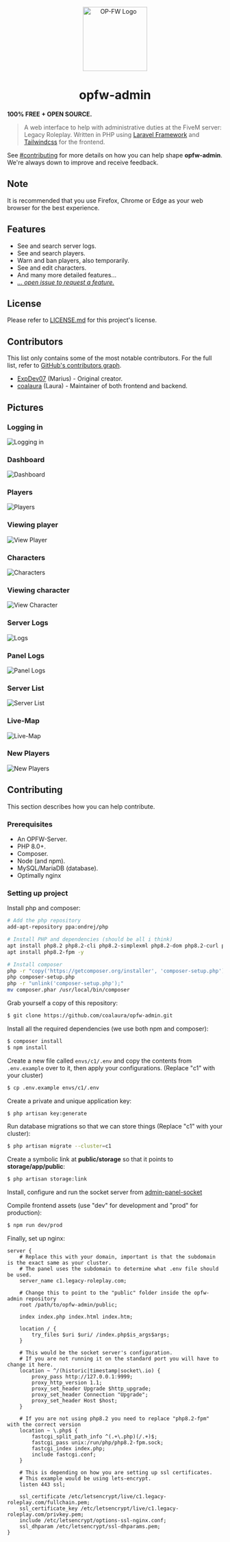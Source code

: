 <p align="center">
    <a href="https://legacy-roleplay.com" target="blank">
        <img src="https://github.com/coalaura/opfw-admin/raw/master/.github/opfw-logo.png" height="150px" width="150px" alt="OP-FW Logo" />
    </a>
</p>

<h1 align="center">
    opfw-admin
</h1>

<strong>100% FREE + OPEN SOURCE.</strong>

> A web interface to help with administrative duties at the FiveM server: Legacy Roleplay. Written in PHP using [Laravel Framework](https://laravel.com/) and
> [Tailwindcss](https://tailwindcss.com) for the frontend.

See [#contributing](#Contributing) for more details on how you can help shape **opfw-admin**. We're always down to improve and receive feedback.

## Note

It is recommended that you use Firefox, Chrome or Edge as your web browser for the best experience.

## Features
* See and search server logs.
* See and search players.
* Warn and ban players, also temporarily.
* See and edit characters.
* And many more detailed features...
* [*... open issue to request a feature.*](https://github.com/coalaura/opfw-admin/issues/new/choose)

## License
Please refer to [LICENSE.md](https://github.com/coalaura/opfw-admin/blob/master/LICENSE.md) for this project's license.

## Contributors
This list only contains some of the most notable contributors. For the full list, refer to [GitHub's contributors graph](https://github.com/coalaura/opfw-admin/graphs/contributors).
* [ExpDev07](https://github.com/ExpDev07) (Marius) - Original creator.
* [coalaura](https://github.com/coalaura) (Laura) - Maintainer of both frontend and backend.

## Pictures

### Logging in
![Logging in](.github/screenshots/logging_in.PNG)

### Dashboard
![Dashboard](.github/screenshots/dashboard.PNG)

### Players
![Players](.github/screenshots/players.PNG)

### Viewing player
![View Player](.github/screenshots/player.PNG)

### Characters
![Characters](.github/screenshots/characters.PNG)

### Viewing character
![View Character](.github/screenshots/character.PNG)

### Server Logs
![Logs](.github/screenshots/logs.PNG)

### Panel Logs
![Panel Logs](.github/screenshots/panel_logs.PNG)

### Server List
![Server List](.github/screenshots/servers.PNG)

### Live-Map
![Live-Map](.github/screenshots/livemap.png)

### New Players
![New Players](.github/screenshots/new_players.png)

## Contributing
This section describes how you can help contribute.

### Prerequisites
* An OPFW-Server.
* PHP 8.0+.
* Composer.
* Node (and npm).
* MySQL/MariaDB (database).
* Optimally nginx

### Setting up project
Install php and composer:
```bash
# Add the php repository
add-apt-repository ppa:ondrej/php

# Install PHP and dependencies (should be all i think)
apt install php8.2 php8.2-cli php8.2-simplexml php8.2-dom php8.2-curl php8.2-gmp php8.2-mysql php8.2-gd php8.2-mbstring php8.2-imagick -y
apt install php8.2-fpm -y

# Install composer
php -r "copy('https://getcomposer.org/installer', 'composer-setup.php');"
php composer-setup.php
php -r "unlink('composer-setup.php');"
mv composer.phar /usr/local/bin/composer
```

Grab yourself a copy of this repository:
```bash
$ git clone https://github.com/coalaura/opfw-admin.git
```

Install all the required dependencies (we use both npm and composer):
```bash
$ composer install
$ npm install
```

Create a new file called ``envs/c1/.env`` and copy the contents from ``.env.example`` over to it, then apply your configurations. (Replace "c1" with your cluster)
```bash
$ cp .env.example envs/c1/.env
```

Create a private and unique application key:
```bash
$ php artisan key:generate
```

Run database migrations so that we can store things (Replace "c1" with your cluster):
```bash
$ php artisan migrate --cluster=c1
```

Create a symbolic link at **public/storage** so that it points to **storage/app/public**:
```bash
$ php artisan storage:link
```

Install, configure and run the socket server from [admin-panel-socket](https://github.com/coalaura/admin-panel-socket)

Compile frontend assets (use "dev" for development and "prod" for production):
```bash
$ npm run dev/prod
```

Finally, set up nginx:
```nginx
server {
    # Replace this with your domain, important is that the subdomain is the exact same as your cluster.
    # The panel uses the subdomain to determine what .env file should be used.
    server_name c1.legacy-roleplay.com;

    # Change this to point to the "public" folder inside the opfw-admin repository
    root /path/to/opfw-admin/public;

    index index.php index.html index.htm;

    location / {
        try_files $uri $uri/ /index.php$is_args$args;
    }

    # This would be the socket server's configuration.
    # If you are not running it on the standard port you will have to change it here.
    location ~ ^/(historic|timestamp|socket\.io) {
        proxy_pass http://127.0.0.1:9999;
        proxy_http_version 1.1;
        proxy_set_header Upgrade $http_upgrade;
        proxy_set_header Connection "Upgrade";
        proxy_set_header Host $host;
    }

    # If you are not using php8.2 you need to replace "php8.2-fpm" with the correct version
    location ~ \.php$ {
        fastcgi_split_path_info ^(.+\.php)(/.+)$;
        fastcgi_pass unix:/run/php/php8.2-fpm.sock;
        fastcgi_index index.php;
        include fastcgi.conf;
    }

    # This is depending on how you are setting up ssl certificates.
    # This example would be using lets-encrypt.
    listen 443 ssl;

    ssl_certificate /etc/letsencrypt/live/c1.legacy-roleplay.com/fullchain.pem;
    ssl_certificate_key /etc/letsencrypt/live/c1.legacy-roleplay.com/privkey.pem;
    include /etc/letsencrypt/options-ssl-nginx.conf;
    ssl_dhparam /etc/letsencrypt/ssl-dhparams.pem;
}
```
